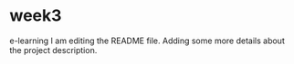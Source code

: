 # week3
e-learning
I am editing the README file. Adding some more details about the project description.
